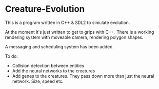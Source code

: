 # Creature-Evolution

This is a program written in C++ & SDL2 to simulate evolution. 

At the moment it's just written to get to grips with C++. There is a working rendering system with moveable camera, rendering polygon shapes. 

A messaging and scheduling system has been added. 

To do:
  - Collision detection between entities
  - Add the neural networks to the creatures
  - Add genes to the creatures. They pass down more than just the neural network. Size, speed etc.
